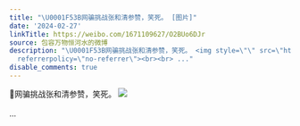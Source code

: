 ```yaml
---
title: "\U0001F53B网骗挑战张和清参赞，笑死。 [图片]"
date: '2024-02-27'
linkTitle: https://weibo.com/1671109627/O2BUo6DJr
source: 包容万物恒河水的微博
description: "\U0001F53B网骗挑战张和清参赞，笑死。 <img style=\"\" src=\"https://tvax4.sinaimg.cn/large/639b1bfbgy1hn8lyy21e1j20zu1lxtf0.jpg\"
  referrerpolicy=\"no-referrer\"><br><br> ..."
disable_comments: true
---
```

🔻网骗挑战张和清参赞，笑死。 <img style="" src="https://tvax4.sinaimg.cn/large/639b1bfbgy1hn8lyy21e1j20zu1lxtf0.jpg" referrerpolicy="no-referrer"><br><br> ...